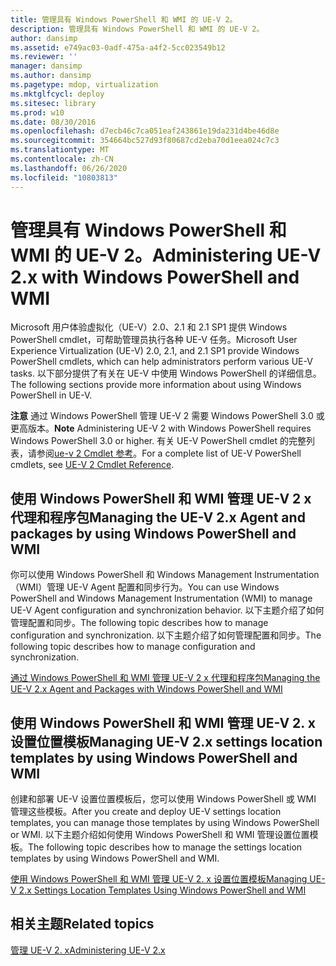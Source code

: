 ```yaml
---
title: 管理具有 Windows PowerShell 和 WMI 的 UE-V 2。
description: 管理具有 Windows PowerShell 和 WMI 的 UE-V 2。
author: dansimp
ms.assetid: e749ac03-0adf-475a-a4f2-5cc023549b12
ms.reviewer: ''
manager: dansimp
ms.author: dansimp
ms.pagetype: mdop, virtualization
ms.mktglfcycl: deploy
ms.sitesec: library
ms.prod: w10
ms.date: 08/30/2016
ms.openlocfilehash: d7ecb46c7ca051eaf243861e19da231d4be46d8e
ms.sourcegitcommit: 354664bc527d93f80687cd2eba70d1eea024c7c3
ms.translationtype: MT
ms.contentlocale: zh-CN
ms.lasthandoff: 06/26/2020
ms.locfileid: "10803813"
---
```

# <span data-ttu-id="f58c5-103">管理具有 Windows PowerShell 和 WMI 的 UE-V 2。</span><span class="sxs-lookup"><span data-stu-id="f58c5-103">Administering UE-V 2.x with Windows PowerShell and WMI</span></span>


<span data-ttu-id="f58c5-104">Microsoft 用户体验虚拟化（UE-V）2.0、2.1 和 2.1 SP1 提供 Windows PowerShell cmdlet，可帮助管理员执行各种 UE-V 任务。</span><span class="sxs-lookup"><span data-stu-id="f58c5-104">Microsoft User Experience Virtualization (UE-V) 2.0, 2.1, and 2.1 SP1 provide Windows PowerShell cmdlets, which can help administrators perform various UE-V tasks.</span></span> <span data-ttu-id="f58c5-105">以下部分提供了有关在 UE-V 中使用 Windows PowerShell 的详细信息。</span><span class="sxs-lookup"><span data-stu-id="f58c5-105">The following sections provide more information about using Windows PowerShell in UE-V.</span></span>

<span data-ttu-id="f58c5-106">**注意** 通过 Windows PowerShell 管理 UE-V 2 需要 Windows PowerShell 3.0 或更高版本。</span><span class="sxs-lookup"><span data-stu-id="f58c5-106">**Note** Administering UE-V 2 with Windows PowerShell requires Windows PowerShell 3.0 or higher.</span></span> <span data-ttu-id="f58c5-107">有关 UE-V PowerShell cmdlet 的完整列表，请参阅[ue-v 2 Cmdlet 参考](https://go.microsoft.com/fwlink/p/?LinkId=393495)。</span><span class="sxs-lookup"><span data-stu-id="f58c5-107">For a complete list of UE-V PowerShell cmdlets, see [UE-V 2 Cmdlet Reference](https://go.microsoft.com/fwlink/p/?LinkId=393495).</span></span>

 

## <span data-ttu-id="f58c5-108">使用 Windows PowerShell 和 WMI 管理 UE-V 2 x 代理和程序包</span><span class="sxs-lookup"><span data-stu-id="f58c5-108">Managing the UE-V 2.x Agent and packages by using Windows PowerShell and WMI</span></span>


<span data-ttu-id="f58c5-109">你可以使用 Windows PowerShell 和 Windows Management Instrumentation （WMI）管理 UE-V Agent 配置和同步行为。</span><span class="sxs-lookup"><span data-stu-id="f58c5-109">You can use Windows PowerShell and Windows Management Instrumentation (WMI) to manage UE-V Agent configuration and synchronization behavior.</span></span> <span data-ttu-id="f58c5-110">以下主题介绍了如何管理配置和同步。</span><span class="sxs-lookup"><span data-stu-id="f58c5-110">The following topic describes how to manage configuration and synchronization.</span></span> <span data-ttu-id="f58c5-111">以下主题介绍了如何管理配置和同步。</span><span class="sxs-lookup"><span data-stu-id="f58c5-111">The following topic describes how to manage configuration and synchronization.</span></span>

[<span data-ttu-id="f58c5-112">通过 Windows PowerShell 和 WMI 管理 UE-V 2 x 代理和程序包</span><span class="sxs-lookup"><span data-stu-id="f58c5-112">Managing the UE-V 2.x Agent and Packages with Windows PowerShell and WMI</span></span>](managing-the-ue-v-2x-agent-and-packages-with-windows-powershell-and-wmi-both-uevv2.md)

## <span data-ttu-id="f58c5-113">使用 Windows PowerShell 和 WMI 管理 UE-V 2. x 设置位置模板</span><span class="sxs-lookup"><span data-stu-id="f58c5-113">Managing UE-V 2.x settings location templates by using Windows PowerShell and WMI</span></span>


<span data-ttu-id="f58c5-114">创建和部署 UE-V 设置位置模板后，您可以使用 Windows PowerShell 或 WMI 管理这些模板。</span><span class="sxs-lookup"><span data-stu-id="f58c5-114">After you create and deploy UE-V settings location templates, you can manage those templates by using Windows PowerShell or WMI.</span></span> <span data-ttu-id="f58c5-115">以下主题介绍如何使用 Windows PowerShell 和 WMI 管理设置位置模板。</span><span class="sxs-lookup"><span data-stu-id="f58c5-115">The following topic describes how to manage the settings location templates by using Windows PowerShell and WMI.</span></span>

[<span data-ttu-id="f58c5-116">使用 Windows PowerShell 和 WMI 管理 UE-V 2. x 设置位置模板</span><span class="sxs-lookup"><span data-stu-id="f58c5-116">Managing UE-V 2.x Settings Location Templates Using Windows PowerShell and WMI</span></span>](managing-ue-v-2x-settings-location-templates-using-windows-powershell-and-wmi-both-uevv2.md)






## <span data-ttu-id="f58c5-117">相关主题</span><span class="sxs-lookup"><span data-stu-id="f58c5-117">Related topics</span></span>


[<span data-ttu-id="f58c5-118">管理 UE-V 2. x</span><span class="sxs-lookup"><span data-stu-id="f58c5-118">Administering UE-V 2.x</span></span>](administering-ue-v-2x-new-uevv2.md)

 

 





